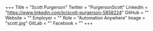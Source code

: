 +++
Title = "Scott Purgerson"
Twitter = "PurgersonScott"
LinkedIn = "https://www.linkedin.com/in/scott-purgerson-5858224"
GitHub = ""
Website = ""
Employer = ""
Role = "Automation Anywhere"
Image = "scott.jpg"
GitLab = ""
Facebook = ""
+++
